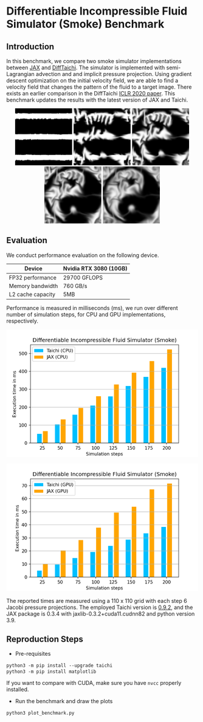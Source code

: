 # Differentiable Incompressible Fluid Simulator (Smoke) Benchmark

## Introduction
In this benchmark, we compare two smoke simulator implementations between 
[JAX](https://github.com/google/jax) and 
[DiffTaichi](https://github.com/taichi-dev/difftaichi). 
The simulator is implemented with semi-Lagrangian advection and
and implicit pressure projection. Using gradient descent optimization 
on the initial velocity field, we are able to find a velocity field that
changes the pattern of the fluid to a target image.
There exists an earlier comparison in 
the DiffTaichi [ICLR 2020 paper](https://arxiv.org/pdf/1910.00935.pdf).
This benchmark updates the results with the latest version of JAX and Taichi.

<p align="center">
  <img src="fig/0001.png" width="150" />
  <img src="fig/0025.png" width="150" />
  <img src="fig/0050.png" width="150" />
  <img src="fig/0075.png" width="150" />
  <img src="fig/0099.png" width="150" />
</p>


## Evaluation
We conduct performance evaluation on the following device.

|Device| Nvidia RTX 3080 (10GB)|
|-----|-----------------------|
|FP32 performance| 29700 GFLOPS|
|Memory bandwidth| 760 GB/s|
|L2 cache capacity| 5MB|

Performance is measured in milliseconds (ms), we run over different
number of simulation steps, for CPU and GPU implementations, respectively.

<p align="center">
<img src="fig/bench_cpu.png" width="600">
</p>

<p align="center">
<img src="fig/bench_gpu.png" width="600">
</p>

The reported times are measured using a 110 x 110 grid with each step 6 
Jacobi pressure projections. 
The employed Taichi version 
is [0.9.2](https://github.com/taichi-dev/taichi/releases/tag/v0.9.2), and
the JAX
package is 0.3.4 with jaxlib-0.3.2+cuda11.cudnn82 and python version 3.9.

## Reproduction Steps

* Pre-requisites
```shell
python3 -m pip install --upgrade taichi
python3 -m pip install matplotlib
```
If you want to compare with CUDA, make sure you have `nvcc` properly installed.

* Run the benchmark and draw the plots
```shell
python3 plot_benchmark.py
```
